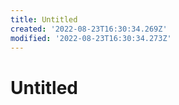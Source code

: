 ```yaml
---
title: Untitled
created: '2022-08-23T16:30:34.269Z'
modified: '2022-08-23T16:30:34.273Z'
---
```


# Untitled
